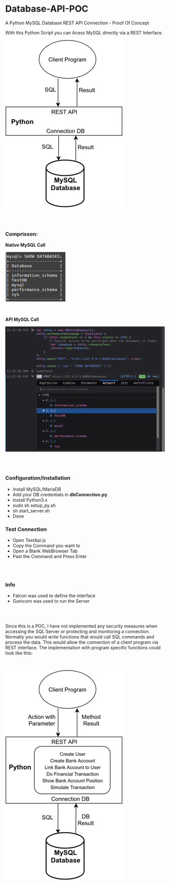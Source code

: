 # Database-API-POC
A Python MySQL Database REST API Connection - Proof Of Concept

With this Python Script you can Acess MySQL directly via a REST Interface.


![Direct Connection](img/direct_connection.png)

<br>
<br>

<h3>Comprisson:</h3>

**Native MySQL Call**

![Native MySQL Client](img/Screen2.png) 

<br>

**API MySQL Call**

![Py API MySQL Client](img/Screen1.png) 


<br>
<br>

<h3>Configuration/Installation</h3>

- Install MySQL/MariaDB
- Add your DB credentials in **dbConnection.py**
- Install Python3.x
- sudo sh setup_py.sh
- sh start_server.sh
- Done

<h3>Test Connection</h3>

- Open TestApi.js
- Copy the Command you want to
- Open a Blank WebBrowser Tab
- Past the Command and Press Enter

<br>
<br>

<h3>Info</h3>

- Falcon was used to define the interface
- Gunicorn was used to run the Server


<br>
<br>

Since this is a POC, I have not implemented any security measures when accessing the SQL Server or protecting and monitoring a connection. 
Normally you would write functions that would call SQL commands and process the data. This would allow the connection of a client program via REST interface.
The implementation with program specific functions could look like this:

<br>

![Bank Interface](img/bank_connection.png) 
